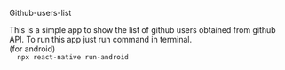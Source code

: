 Github-users-list

This is a simple app to show the list of github users obtained from github API.
 To run this app just run command in terminal. <br/>
   (for android)<br/>
    ``` 
    npx react-native run-android``` 
    
    

